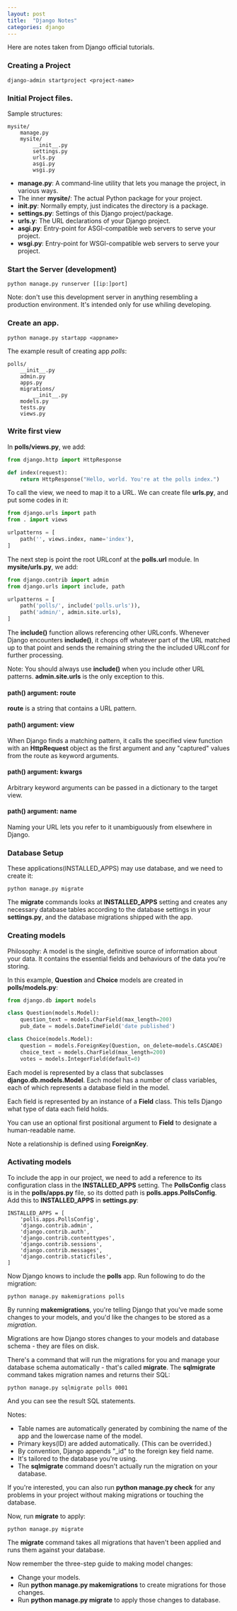 ```yaml
---
layout: post
title:  "Django Notes"
categories: django
---
```


Here are notes taken from Django official tutorials.

### Creating a Project
```
django-admin startproject <project-name>
```
### Initial Project files.
Sample structures:
```
mysite/
    manage.py
    mysite/
        __init__.py
        settings.py
        urls.py
        asgi.py
        wsgi.py
```
* **manage.py**: A command-line utility that lets you manage the project, in various ways.
* The inner **mysite/**: The actual Python package for your project.
* **__init__.py**: Normally empty, just indicates the directory is a package.
* **settings.py**: Settings of this Django project/package.
* **urls.y**: The URL declarations of your Django project.
* **asgi.py**: Entry-point for ASGI-compatible web servers to serve your project.
* **wsgi.py**: Entry-point for WSGI-compatible web servers to serve your project.

### Start the Server (development)
```
python manage.py runserver [[ip:]port]
```
Note: don't use this development server in anything resembling a production environment. It's intended only for use whiling developing.

### Create an app.
```
python manage.py startapp <appname>
```
The example result of creating app *polls*:
```
polls/
    __init__.py
    admin.py
    apps.py
    migrations/
        __init__.py
    models.py
    tests.py
    views.py
```

### Write first view
In **polls/views.py**, we add:
```python
from django.http import HttpResponse

def index(request):
    return HttpResponse("Hello, world. You're at the polls index.")
```
To call the view, we need to map it to a URL. We can create file **urls.py**, and put some codes in it:
```python
from django.urls import path
from . import views

urlpatterns = [
    path('', views.index, name='index'),
]
```

The next step is point the root URLconf at the **polls.url** module. In **mysite/urls.py**, we add:
```python
from django.contrib import admin
from django.urls import include, path

urlpatterns = [
    path('polls/', include('polls.urls')),
    path('admin/', admin.site.urls),
]
```
The **include()** function allows referencing other URLconfs. Whenever Django encounters **include()**, it chops off whatever part of the URL matched up to that point and sends the remaining string the the included URLconf for further processing.

Note: You should always use **include()** when you include other URL patterns. **admin.site.urls** is the only exception to this.

#### path() argument: route
**route** is a string that contains a URL pattern.

#### path() argument: view
When Django finds a matching pattern, it calls the specified view function with an **HttpRequest** object as the first argument and any "captured" values from the route as keyword arguments.

#### path() argument: kwargs
Arbitrary keyword arguments can be passed in a dictionary to the target view.

#### path() argument: name
Naming your URL lets you refer to it unambiguously from elsewhere in Django.

### Database Setup
These applications(INSTALLED_APPS) may use database, and we need to create it:
```
python manage.py migrate
```
The **migrate** commands looks at **INSTALLED_APPS** setting and creates any necessary database tables according to the database settings in your **settings.py**, and the database migrations shipped with the app.

### Creating models
Philosophy: A model is the single, definitive source of information about your data. It contains the essential fields and behaviours of the data you're storing.

In this example, **Question** and **Choice** models are created in **polls/models.py**:
```python
from django.db import models

class Question(models.Model):
    question_text = models.CharField(max_length=200)
    pub_date = models.DateTimeField('date published')

class Choice(models.Model):
    question = models.ForeignKey(Question, on_delete=models.CASCADE)
    choice_text = models.CharField(max_length=200)
    votes = models.IntegerField(default=0)
```

Each model is represented by a class that subclasses **django.db.models.Model**. Each model has a number of class variables, each of which represents a database field in the model.

Each field is represented by an instance of a **Field** class. This tells Django what type of data each field holds.

You can use an optional first positional argument to **Field** to designate a human-readable name.

Note a relationship is defined using **ForeignKey**.

### Activating models
To include the app in our project, we need to add a reference to its configuration class in the **INSTALLED_APPS** setting. The **PollsConfig** class is in the **polls/apps.py** file, so its dotted path is **polls.apps.PollsConfig**. Add this to **INSTALLED_APPS** in **settings.py**:
```
INSTALLED_APPS = [
    'polls.apps.PollsConfig',
    'django.contrib.admin',
    'django.contrib.auth',
    'django.contrib.contenttypes',
    'django.contrib.sessions',
    'django.contrib.messages',
    'django.contrib.staticfiles',
]
```

Now Django knows to include the **polls** app. Run following to do the migration:
```
python manage.py makemigrations polls
```

By running **makemigrations**, you're telling Django that you've made some changes to your models, and you'd like the changes to be stored as a *migration*.

Migrations are how Django stores changes to your models and database schema - they are files on disk.

There's a command that will run the migrations for you and manage your database schema automatically - that's called **migrate**. The **sqlmigrate** command takes migration names and returns their SQL:
```
python manage.py sqlmigrate polls 0001
```
And you can see the result SQL statements.

Notes:
* Table names are automatically generated by combining the name of the app and the lowercase name of the model.
* Primary keys(ID) are added automatically. (This can be overrided.)
* By convention, Django appends "\_id" to the foreign key field name.
* It's tailored to the database you're using.
* The **sqlmigrate** command doesn't actually run the migration on your database.

If you're interested, you can also run **python manage.py check** for any problems in your project without making migrations or touching the database.

Now, run **migrate** to apply:
```
python manage.py migrate
```

The **migrate** command takes all migrations that haven't been applied and runs them against your database.

Now remember the three-step guide to making model changes:
* Change your models.
* Run **python manage.py makemigrations** to create migrations for those changes.
* Run **python manage.py migrate** to apply those changes to database.
